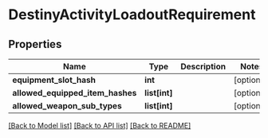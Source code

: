 # DestinyActivityLoadoutRequirement

## Properties
Name | Type | Description | Notes
------------ | ------------- | ------------- | -------------
**equipment_slot_hash** | **int** |  | [optional] 
**allowed_equipped_item_hashes** | **list[int]** |  | [optional] 
**allowed_weapon_sub_types** | **list[int]** |  | [optional] 

[[Back to Model list]](../README.md#documentation-for-models) [[Back to API list]](../README.md#documentation-for-api-endpoints) [[Back to README]](../README.md)


